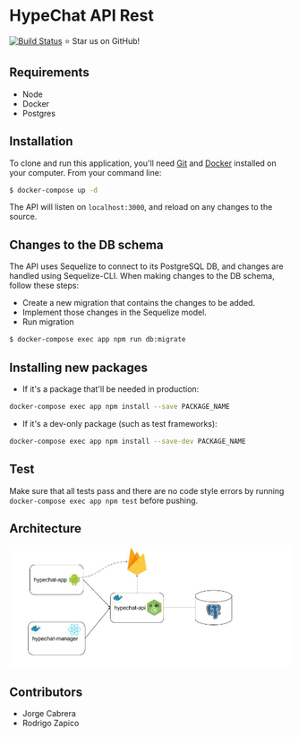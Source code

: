 # HypeChat API Rest

[![Build Status](https://travis-ci.com/jorgejcabrera/HypeChat.svg?branch=master)](https://travis-ci.com/jorgejcabrera/HypeChat)
:star: Star us on GitHub!
 
## Requirements
- Node
- Docker
- Postgres

## Installation
To clone and run this application, you'll need [Git](https://git-scm.com) and [Docker](https://www.docker.com/get-started) installed on your computer. From your command line:
 ```bash
$ docker-compose up -d
 ```
The API will listen on `localhost:3000`, and reload on any changes to the source.

## Changes to the DB schema
The API uses Sequelize to connect to its PostgreSQL DB, and changes are handled using Sequelize-CLI. When making changes to the DB schema, follow these steps:

* Create a new migration that contains the changes to be added.
* Implement those changes in the Sequelize model.
* Run migration 
```bash
$ docker-compose exec app npm run db:migrate
```

## Installing new packages
* If it's a package that'll be needed in production: 
```bash
docker-compose exec app npm install --save PACKAGE_NAME
```
* If it's a dev-only package (such as test frameworks): 
```bash
docker-compose exec app npm install --save-dev PACKAGE_NAME
```

## Test
Make sure that all tests pass and there are no code style errors by running `docker-compose exec app npm test` before pushing.

## Architecture
![alt text](https://github.com/jorgejcabrera/HypeChat/blob/master/api/img/Arquitectura.jpg)

## Contributors
- Jorge Cabrera
- Rodrigo Zapico

